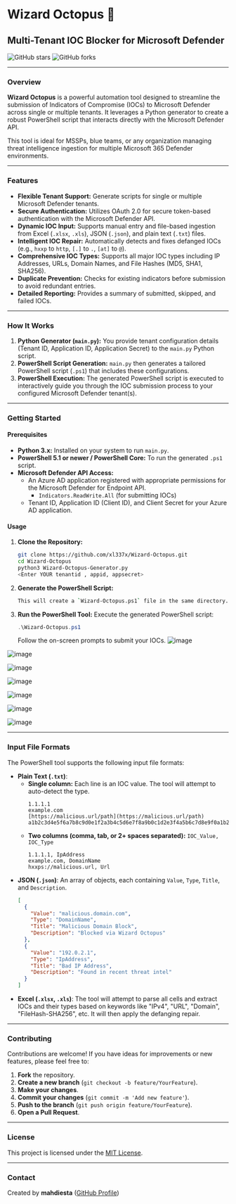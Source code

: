 # Wizard Octopus 🐙

## Multi-Tenant IOC Blocker for Microsoft Defender

![GitHub stars](https://img.shields.io/github/stars/xl337x/Wizard-Octopus?style=social)
![GitHub forks](https://img.shields.io/github/forks/xl337x/Wizard-Octopus?style=social)

---

### **Overview**

**Wizard Octopus** is a powerful automation tool designed to streamline the submission of Indicators of Compromise (IOCs) to Microsoft Defender across single or multiple tenants. It leverages a Python generator to create a robust PowerShell script that interacts directly with the Microsoft Defender API.

This tool is ideal for MSSPs, blue teams, or any organization managing threat intelligence ingestion for multiple Microsoft 365 Defender environments.

---

### **Features**

* **Flexible Tenant Support:** Generate scripts for single or multiple Microsoft Defender tenants.
* **Secure Authentication:** Utilizes OAuth 2.0 for secure token-based authentication with the Microsoft Defender API.
* **Dynamic IOC Input:** Supports manual entry and file-based ingestion from Excel (`.xlsx`, `.xls`), JSON (`.json`), and plain text (`.txt`) files.
* **Intelligent IOC Repair:** Automatically detects and fixes defanged IOCs (e.g., `hxxp` to `http`, `[.]` to `.`, `[at]` to `@`).
* **Comprehensive IOC Types:** Supports all major IOC types including IP Addresses, URLs, Domain Names, and File Hashes (MD5, SHA1, SHA256).
* **Duplicate Prevention:** Checks for existing indicators before submission to avoid redundant entries.
* **Detailed Reporting:** Provides a summary of submitted, skipped, and failed IOCs.

---

### **How It Works**

1.  **Python Generator (`main.py`):** You provide tenant configuration details (Tenant ID, Application ID, Application Secret) to the `main.py` Python script.
2.  **PowerShell Script Generation:** `main.py` then generates a tailored PowerShell script (`.ps1`) that includes these configurations.
3.  **PowerShell Execution:** The generated PowerShell script is executed to interactively guide you through the IOC submission process to your configured Microsoft Defender tenant(s).

---

### **Getting Started**

#### **Prerequisites**

* **Python 3.x:** Installed on your system to run `main.py`.
* **PowerShell 5.1 or newer / PowerShell Core:** To run the generated `.ps1` script.
* **Microsoft Defender API Access:**
    * An Azure AD application registered with appropriate permissions for the Microsoft Defender for Endpoint API.
        * `Indicators.ReadWrite.All` (for submitting IOCs)
    * Tenant ID, Application ID (Client ID), and Client Secret for your Azure AD application.

#### **Usage**

1.  **Clone the Repository:**
    ```bash
    git clone https://github.com/xl337x/Wizard-Octopus.git 
    cd Wizard-Octopus
    python3 Wizard-Octopus-Generator.py
    <Enter YOUR tenantid , appid, appsecret>
    ```
   
2.  **Generate the PowerShell Script:**
    ```bash
    This will create a `Wizard-Octopus.ps1` file in the same directory.
    ```

3.  **Run the PowerShell Tool:**
    Execute the generated PowerShell script:
    ```powershell
    .\Wizard-Octopus.ps1
    ```
    Follow the on-screen prompts to submit your IOCs.
![image](https://github.com/user-attachments/assets/13b2d15f-985f-4b95-ba7b-d49bd1798969)

![image](https://github.com/user-attachments/assets/ffba7a42-fa13-4a6f-86b5-19c8f385c714)

![image](https://github.com/user-attachments/assets/94d68f50-687b-41d8-9664-4988159dfed2)

![image](https://github.com/user-attachments/assets/8f514b4c-8dd4-44c6-aa7d-d81b88f0bab0)

![image](https://github.com/user-attachments/assets/facba431-865c-4017-ac01-26af506ef75f)

![image](https://github.com/user-attachments/assets/7ce2058e-4e3b-4848-aef7-d4e113c6c38c)

![image](https://github.com/user-attachments/assets/248c2b59-6f1f-45fd-aee3-641e1a23bb90)





---

### **Input File Formats**

The PowerShell tool supports the following input file formats:

* **Plain Text (`.txt`)**:
    * **Single column:** Each line is an IOC value. The tool will attempt to auto-detect the type.
        ```
        1.1.1.1
        example.com
        [https://malicious.url/path](https://malicious.url/path)
        a1b2c3d4e5f6a7b8c9d0e1f2a3b4c5d6e7f8a9b0c1d2e3f4a5b6c7d8e9f0a1b2
        ```
    * **Two columns (comma, tab, or 2+ spaces separated):** `IOC_Value, IOC_Type`
        ```
        1.1.1.1, IpAddress
        example.com, DomainName
        hxxps://malicious.url, Url
        ```
* **JSON (`.json`)**: An array of objects, each containing `Value`, `Type`, `Title`, and `Description`.
    ```json
    [
      {
        "Value": "malicious.domain.com",
        "Type": "DomainName",
        "Title": "Malicious Domain Block",
        "Description": "Blocked via Wizard Octopus"
      },
      {
        "Value": "192.0.2.1",
        "Type": "IpAddress",
        "Title": "Bad IP Address",
        "Description": "Found in recent threat intel"
      }
    ]
    ```
* **Excel (`.xlsx`, `.xls`)**: The tool will attempt to parse all cells and extract IOCs and their types based on keywords like "IPv4", "URL", "Domain", "FileHash-SHA256", etc. It will then apply the defanging repair.

---

### **Contributing**

Contributions are welcome! If you have ideas for improvements or new features, please feel free to:

1.  **Fork** the repository.
2.  **Create a new branch** (`git checkout -b feature/YourFeature`).
3.  **Make your changes**.
4.  **Commit your changes** (`git commit -m 'Add new feature'`).
5.  **Push to the branch** (`git push origin feature/YourFeature`).
6.  **Open a Pull Request**.

---

### **License**

This project is licensed under the [MIT License](LICENSE).

---

### **Contact**

Created by **mahdiesta** ([GitHub Profile](https://github.com/xl337x)) 
